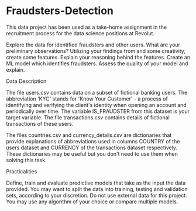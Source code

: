 # Fraudsters-Detection

This data project has been used as a take-home assignment in the recruitment process for the data science positions at Revolut.

Explore the data for identified fraudsters and other users. What are your preliminary observations? Utilizing your findings from and some creativity, create some features. Explain your reasoning behind the features. Create an ML model which identifies fraudsters. Assess the quality of your model and explain.

Data Description

The file users.csv contains data on a subset of fictional banking users. The abbreviation 'KYC' stands for 'Know Your Customer' - a process of identifying and verifying the client's identity when opening an account and periodically over time. The variable IS_FRAUDSTER from this dataset is your target variable. The file transactions.csv contains details of fictional transactions of these users.

The files countries.csv and currency_details.csv are dictionaries that provide explanations of abbreviations used in columns COUNTRY of the users dataset and CURRENCY of the transactions dataset respectively. These dictionaries may be useful but you don't need to use them when solving this task.

Practicalities

Define, train and evaluate predictive models that take as the input the data provided. You may want to split the data into training, testing and validation sets, according to your discretion. Do not use external data for this project. You may use any algorithm of your choice or compare multiple models.
